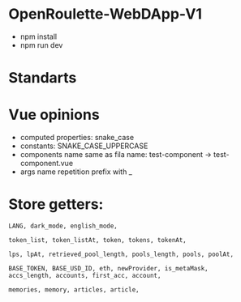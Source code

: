 # OpenRoulette-WebDApp-V1


* npm install
* npm run dev

# Standarts

# Vue opinions
* computed properties: snake_case
* constants: SNAKE_CASE_UPPERCASE
* components name same as fila name: test-component -> test-component.vue
* args name repetition prefix with _

# Store getters:
	LANG, dark_mode, english_mode,

	token_list, token_listAt, token, tokens, tokenAt,

	lps, lpAt, retrieved_pool_length, pools_length, pools, poolAt,

	BASE_TOKEN, BASE_USD_ID, eth, newProvider, is_metaMask,
	accs_length, accounts, first_acc, account,

	memories, memory, articles, article,

